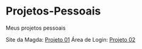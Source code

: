 # Projetos-Pessoais
 Meus projetos pessoais

 Site da Magda: <a href = "https://luantanikawa.github.io/siteMagda2/">Projeto 01</a> 
 Área de Login: <a href = "https://luantanikawa.github.io/areaDeLogin/">Projeto 02</a> 